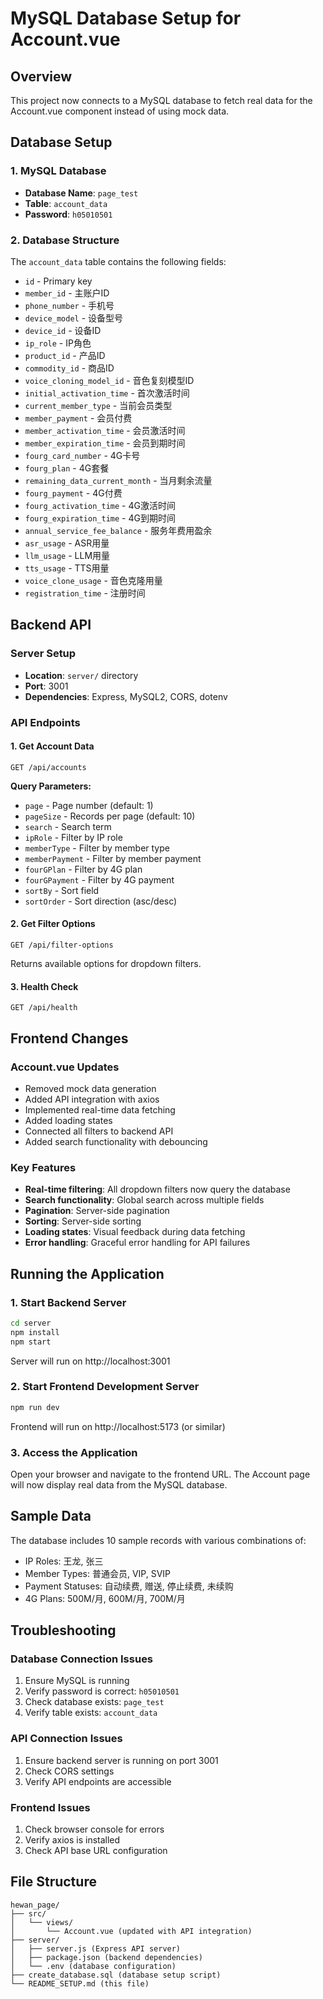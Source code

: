 # MySQL Database Setup for Account.vue

## Overview
This project now connects to a MySQL database to fetch real data for the Account.vue component instead of using mock data.

## Database Setup

### 1. MySQL Database
- **Database Name**: `page_test`
- **Table**: `account_data`
- **Password**: `h05010501`

### 2. Database Structure
The `account_data` table contains the following fields:
- `id` - Primary key
- `member_id` - 主账户ID
- `phone_number` - 手机号
- `device_model` - 设备型号
- `device_id` - 设备ID
- `ip_role` - IP角色
- `product_id` - 产品ID
- `commodity_id` - 商品ID
- `voice_cloning_model_id` - 音色复刻模型ID
- `initial_activation_time` - 首次激活时间
- `current_member_type` - 当前会员类型
- `member_payment` - 会员付费
- `member_activation_time` - 会员激活时间
- `member_expiration_time` - 会员到期时间
- `fourg_card_number` - 4G卡号
- `fourg_plan` - 4G套餐
- `remaining_data_current_month` - 当月剩余流量
- `fourg_payment` - 4G付费
- `fourg_activation_time` - 4G激活时间
- `fourg_expiration_time` - 4G到期时间
- `annual_service_fee_balance` - 服务年费用盈余
- `asr_usage` - ASR用量
- `llm_usage` - LLM用量
- `tts_usage` - TTS用量
- `voice_clone_usage` - 音色克隆用量
- `registration_time` - 注册时间

## Backend API

### Server Setup
- **Location**: `server/` directory
- **Port**: 3001
- **Dependencies**: Express, MySQL2, CORS, dotenv

### API Endpoints

#### 1. Get Account Data
```
GET /api/accounts
```
**Query Parameters:**
- `page` - Page number (default: 1)
- `pageSize` - Records per page (default: 10)
- `search` - Search term
- `ipRole` - Filter by IP role
- `memberType` - Filter by member type
- `memberPayment` - Filter by member payment
- `fourGPlan` - Filter by 4G plan
- `fourGPayment` - Filter by 4G payment
- `sortBy` - Sort field
- `sortOrder` - Sort direction (asc/desc)

#### 2. Get Filter Options
```
GET /api/filter-options
```
Returns available options for dropdown filters.

#### 3. Health Check
```
GET /api/health
```

## Frontend Changes

### Account.vue Updates
- Removed mock data generation
- Added API integration with axios
- Implemented real-time data fetching
- Added loading states
- Connected all filters to backend API
- Added search functionality with debouncing

### Key Features
- **Real-time filtering**: All dropdown filters now query the database
- **Search functionality**: Global search across multiple fields
- **Pagination**: Server-side pagination
- **Sorting**: Server-side sorting
- **Loading states**: Visual feedback during data fetching
- **Error handling**: Graceful error handling for API failures

## Running the Application

### 1. Start Backend Server
```bash
cd server
npm install
npm start
```
Server will run on http://localhost:3001

### 2. Start Frontend Development Server
```bash
npm run dev
```
Frontend will run on http://localhost:5173 (or similar)

### 3. Access the Application
Open your browser and navigate to the frontend URL. The Account page will now display real data from the MySQL database.

## Sample Data
The database includes 10 sample records with various combinations of:
- IP Roles: 王龙, 张三
- Member Types: 普通会员, VIP, SVIP
- Payment Statuses: 自动续费, 赠送, 停止续费, 未续购
- 4G Plans: 500M/月, 600M/月, 700M/月

## Troubleshooting

### Database Connection Issues
1. Ensure MySQL is running
2. Verify password is correct: `h05010501`
3. Check database exists: `page_test`
4. Verify table exists: `account_data`

### API Connection Issues
1. Ensure backend server is running on port 3001
2. Check CORS settings
3. Verify API endpoints are accessible

### Frontend Issues
1. Check browser console for errors
2. Verify axios is installed
3. Check API base URL configuration

## File Structure
```
hewan_page/
├── src/
│   └── views/
│       └── Account.vue (updated with API integration)
├── server/
│   ├── server.js (Express API server)
│   ├── package.json (backend dependencies)
│   └── .env (database configuration)
├── create_database.sql (database setup script)
└── README_SETUP.md (this file)
``` 